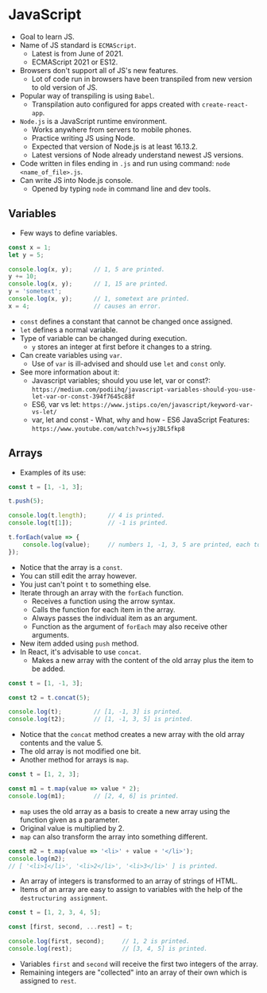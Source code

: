 # JavaScript
- Goal to learn JS.
- Name of JS standard is `ECMAScript`.
    - Latest is from June of 2021.
    - ECMAScript 2021 or ES12.
- Browsers don't support all of JS's new features.
    - Lot of code run in browsers have been transpiled from new version to old version of JS.
- Popular way of transpiling is using `Babel`.
    - Transpilation auto configured for apps created with `create-react-app`.
- `Node.js` is a JavaScript runtime environment.
    - Works anywhere from servers to mobile phones.
    - Practice writing JS using Node.
    - Expected that version of Node.js is at least 16.13.2.
    - Latest versions of Node already understand newest JS versions.
- Code written in files ending in `.js` and run using command: `node <name_of_file>.js`.
- Can write JS into Node.js console.
    - Opened by typing `node` in command line and dev tools.


## Variables
- Few ways to define variables.
```javascript
const x = 1;
let y = 5;

console.log(x, y);      // 1, 5 are printed.
y += 10;
console.log(x, y);      // 1, 15 are printed.
y = 'sometext';
console.log(x, y);      // 1, sometext are printed.
x = 4;                  // causes an error.
```
- `const` defines a constant that cannot be changed once assigned.
- `let` defines a normal variable.
- Type of variable can be changed during execution.
    - `y` stores an integer at first before it changes to a string.
- Can create variables using `var`.
    - Use of `var` is ill-advised and should use `let` and `const` only.
- See more information about it:
    - Javascript variables; should you use let, var or const?: `https://medium.com/podiihq/javascript-variables-should-you-use-let-var-or-const-394f7645c88f`
    - ES6, var vs let: `https://www.jstips.co/en/javascript/keyword-var-vs-let/`
    - var, let and const - What, why and how - ES6 JavaScript Features: `https://www.youtube.com/watch?v=sjyJBL5fkp8`


## Arrays
- Examples of its use:
```javascript
const t = [1, -1, 3];

t.push(5);

console.log(t.length);      // 4 is printed.
console.log(t[1]);          // -1 is printed.

t.forEach(value => {
    console.log(value);     // numbers 1, -1, 3, 5 are printed, each to own line.
});
```
- Notice that the array is a `const`.
- You can still edit the array however.
- You just can't point `t` to something else.
- Iterate through an array with the `forEach` function.
    - Receives a function using the arrow syntax.
    - Calls the function for each item in the array.
    - Always passes the individual item as an argument.
    - Function as the argument of `forEach` may also receive other arguments.
- New item added using `push` method.
- In React, it's advisable to use `concat`.
    - Makes a new array with the content of the old array plus the item to be added.
```javascript
const t = [1, -1, 3];

const t2 = t.concat(5);

console.log(t);         // [1, -1, 3] is printed.
console.log(t2);        // [1, -1, 3, 5] is printed.
```
- Notice that the `concat` method creates a new array with the old array contents and the value 5.
- The old array is not modified one bit.
- Another method for arrays is `map`.
```javascript
const t = [1, 2, 3];

const m1 = t.map(value => value * 2);
console.log(m1);        // [2, 4, 6] is printed.
```
- `map` uses the old array as a basis to create a new array using the function given as a parameter.
- Original value is multiplied by 2.
- `map` can also transform the array into something different.
```javascript
const m2 = t.map(value => '<li>' + value + '</li>');
console.log(m2);
// [ '<li>1</li>', '<li>2</li>', '<li>3</li>' ] is printed.
```
- An array of integers is transformed to an array of strings of HTML.
- Items of an array are easy to assign to variables with the help of the `destructuring assignment`.
```javascript
const t = [1, 2, 3, 4, 5];

const [first, second, ...rest] = t;

console.log(first, second);     // 1, 2 is printed.
console.log(rest);              // [3, 4, 5] is printed.
```
- Variables `first` and `second` will receive the first two integers of the array.
- Remaining integers are "collected" into an array of their own which is assigned to `rest`.


